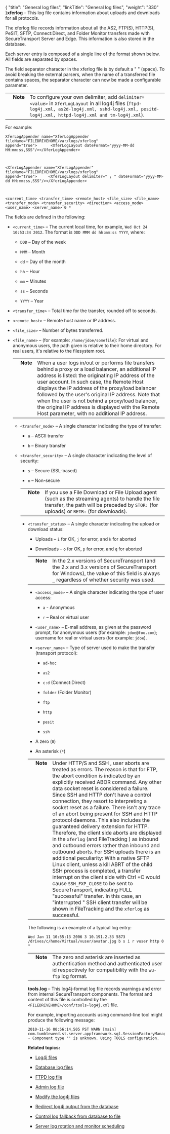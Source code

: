 {
    "title": "General log files",
    "linkTitle": "General log files",
    "weight": "330"
}**xferlog** – This log file contains information about uploads and downloads for all protocols.

The xferlog file records information about all the AS2, FTP(S), HTTP(S), PeSIT, SFTP, Connect:Direct, and Folder Monitor transfers made with SecureTransport Server and Edge. This information is also stored in the database.

Each server entry is composed of a single line of the format shown below. All fields are separated by spaces.

The field separator character in the xferlog file is by default a " " (space). To avoid breaking the external parsers, when the name of a transferred file contains spaces, the separator character can now be made a configurable parameter.

<table cellpadding="0" cellspacing="0">
   <col/>
   <col/>
   <col/>
      <tr>
         <td valign="top">         </td>
         <td valign="top"><span><b>Note</b></span>
         </td>
         <td data-mc-autonum="&lt;b&gt;Note&lt;/b&gt;" valign="top">To configure your own delimiter, add <code>delimiter=&lt;value&gt;</code> in <code>XferLogLayout</code> in all log4j files (<code>ftpd-log4j.xml, as2d-log4j.xml, sshd-log4j.xml, pesitd-log4j.xml, httpd-log4j.xml and tm-log4j.xml</code>).         </td>
      </tr>
</table>

For example:

    XferLogAppender name="XferLogAppender fileName="FILEDRIVEHOME/var/logs/xferlog" append="true">      <XferLogLayout dateFormat="yyyy-MM-dd HH:mm:ss,SSS"/></XferLogAppender>
     
    <XferLogAppender name="XferLogAppender" fileName="FILEDRIVEHOME/var/logs/xferlog" append="true">     <XferLogLayout delimiter=" ; " dateFormat="yyyy-MM-dd HH:mm:ss,SSS"/></XferLogAppender>

    <current_time> <transfer_time> <remote_host> <file_size> <file_name> <transfer_mode> <transfer_security> <direction> <access_mode> <user_name> <server_name> 0 *

The fields are defined in the following:

-   `<current_time>` – The current local time, for example, `Wed Oct 24 10:53:34 2012`. The format is `DDD MMM dd hh:mm:ss YYYY`, where:
    -   `DDD` – Day of the week
    -   `MMM` – Month
    -   `dd` – Day of the month
    -   `hh` – Hour
    -   `mm` – Minutes
    -   `ss` – Seconds
    -   `YYYY` – Year

-   `<transfer_time>` – Total time for the transfer, rounded off to seconds.

-   `<remote_host>` – Remote host name or IP address.  

-   `<file_size>` – Number of bytes transferred.

-   `<file_name>` – (for example: `/home/jdoe/somefile`): For virtual and anonymous users, the path given is relative to their home directory. For real users, it's relative to the filesystem root.  
    

    <table cellpadding="0" cellspacing="0">
   <col/>
   <col/>
   <col/>
      <tr>
         <td valign="top">         </td>
         <td valign="top"><span><b>Note</b></span>
         </td>
         <td data-mc-autonum="&lt;b&gt;Note&lt;/b&gt;" valign="top">When a user logs in/out or performs file transfers behind a proxy or a load balancer, an additional IP address is listed: the originating IP address of the user account. In such case, the Remote Host displays the IP address of the proxy/load balancer followed by the user's original IP address. Note that when the user is not behind a proxy/load balancer, the original IP address is displayed with the Remote Host parameter, with no additional IP address.<br/>         </td>
      </tr>
</table>

-   `<transfer_mode>` – A single character indicating the type of transfer:
    -   `a` – ASCII transfer
    -   `b` – Binary transfer

-   `<transfer_security>` – A single character indicating the level of security:

    -   `s` – Secure (SSL-based)
    -   `n` – Non-secure

      
    

    <table cellpadding="0" cellspacing="0">
   <col/>
   <col/>
   <col/>
      <tr>
         <td valign="top">         </td>
         <td valign="top"><span><b>Note</b></span>
         </td>
         <td data-mc-autonum="&lt;b&gt;Note&lt;/b&gt;" valign="top">If you use a File Download or File Upload agent (such as the streaming agents) to handle the file transfer, the path will be preceded by <code>STOR:</code> (for uploads) or <code>RETR:</code> (for downloads).         </td>
      </tr>
</table>

-   `<transfer_status>` – A single character indicating the upload or download status:

    -   Uploads – `i` for OK, `j` for error, and `k` for aborted
    -   Downloads – `o` for OK, `p` for error, and `q` for aborted

      
    

    <table cellpadding="0" cellspacing="0">
   <col/>
   <col/>
   <col/>
      <tr>
         <td valign="top">         </td>
         <td valign="top"><span><b>Note</b></span>
         </td>
         <td data-mc-autonum="&lt;b&gt;Note&lt;/b&gt;" valign="top">In the 2.x versions of <span>SecureTransport</span> (and the 2.x and 3.x versions of <span>SecureTransport</span> for Windows), the value of this field is always <code>_</code> regardless of whether security was used.         </td>
      </tr>
</table>

-   `<access_mode>` – A single character indicating the type of user access:
    -   `a` - Anonymous
    -   `r` – Real or virtual user

-   `<user_name>` – E-mail address, as given at the password prompt, for anonymous users (for example: `jdoe@foo.com`); username for real or virtual users (for example: `jdoe`).

-   `<server_name>` – Type of server used to make the transfer (transport protocol):
    -   `ad-hoc`
    -   `as2`
    -   `c:d` (Connect:Direct)
    -   `folder` (Folder Monitor)
    -   `ftp`
    -   `http`
    -   `pesit`
    -   `ssh`

-   A zero (`0`)

-   An asterisk (`*`)

<table cellpadding="0" cellspacing="0">
   <col/>
   <col/>
   <col/>
      <tr>
         <td valign="top">         </td>
         <td valign="top"><span><b>Note</b></span>
         </td>
         <td data-mc-autonum="&lt;b&gt;Note&lt;/b&gt;" valign="top">Under HTTP/S and SSH , user aborts are treated as errors. The reason is that for FTP, the abort condition is indicated by an explicitly received ABOR command. Any other data socket reset is considered a failure. Since SSH and HTTP don't have a control connection, they resort to interpreting a socket reset as a failure. There isn't any trace of an abort being present for SSH and HTTP protocol daemons. This also includes the guaranteed delivery extension for HTTP. Therefore, the client side aborts are displayed in the <code>xferlog</code> (and FileTracking ) as inbound and outbound errors rather than inbound and outbound aborts. For SSH uploads there is an additional peculiarity: With a native SFTP Linux client, unless a kill ABRT of the child SSH process is completed, a transfer interrupt on the client side with Ctrl +C would cause <code>SSH_FXP_CLOSE</code> to be sent to <span>SecureTransport</span>, indicating FULL "successful" transfer. In this case, an "interrupted " SSH client transfer will be shown in FileTracking and the <code>xferlog</code> as successful.         </td>
      </tr>
</table>

The following is an example of a typical log entry:

    Wed Jan 11 10:55:13 2006 3 10.191.2.33 5873 /drives/c/home/Virtual/vuser/avatar.jpg b s i r vuser http 0 *

<table cellpadding="0" cellspacing="0">
   <col/>
   <col/>
   <col/>
      <tr>
         <td valign="top">         </td>
         <td valign="top"><span><b>Note</b></span>
         </td>
         <td data-mc-autonum="&lt;b&gt;Note&lt;/b&gt;" valign="top">The zero and asterisk are inserted as authentication method and authenticated user id respectively for compatibility with the <code>wu-ftp</code> log format.         </td>
      </tr>
</table>

**tools.log** – This log4j-format log file records warnings and error from internal SecureTransport components. The format and content of this file is controlled by the `<FILEDRIVEHOME>/conf/tools-log4j.xml` file.

For example, importing accounts using command-line tool might produce the following message:

    2010-11-16 00:56:14,505 PST WARN [main] com.tumbleweed.st.server.appframework.sql.SessionFactoryManagerImpl - Component type '' is unknown. Using TOOLS configuration.

**Related topics:**

-   [Log4j files](../r_st_log4j_files)
-   [Database log files](../c_st_database_log_files)
-   [FTPD log file](../c_st_ftpd_log_file)
-   [Admin log file](../c_st_admin_log_file)
-   [Modify the log4j files](../t_st_change_log4j_files)
-   [Redirect log4j output from the database](../t_st_redirect_log4j_output_from_database)
-   [Control log fallback from database to file](../t_st_control_log_fallback_from_database_to_file)
-   [Server log rotation and monitor scheduling](../t_st_server_log_rotation_scheduling)
